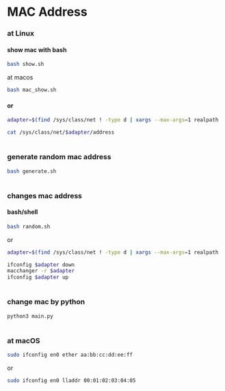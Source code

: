 # MAC Address

### at Linux

#### show mac with bash
```bash
bash show.sh
```
at macos
```bash
bash mac_show.sh
```


#### or

```bash
adapter=$(find /sys/class/net ! -type d | xargs --max-args=1 realpath | awk -F\/ '/pci/{print $NF}')

cat /sys/class/net/$adapter/address
```
#

### generate random mac address

```bash
bash generate.sh
```

#

### changes mac address

#### bash/shell

```bash
bash random.sh
```

or

```bash
adapter=$(find /sys/class/net ! -type d | xargs --max-args=1 realpath | awk -F\/ '/pci/{print $NF}')

ifconfig $adapter down 
macchanger -r $adapter
ifconfig $adapter up
```

#


### change mac by python
```bash
python3 main.py
```

#

### at macOS


```bash
sudo ifconfig en0 ether aa:bb:cc:dd:ee:ff
```

or

```bash
sudo ifconfig en0 lladdr 00:01:02:03:04:05
```